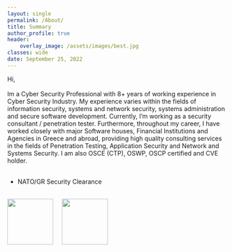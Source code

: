 ```yaml
---
layout: single
permalink: /About/
title: Summary
author_profile: true
header:
    overlay_image: /assets/images/best.jpg
classes: wide
date: September 25, 2022
---
```



<p align="justify">

Hi,
<br><br>
Im a Cyber Security Professional with 8+ years of working experience in Cyber Security Industry. My experience varies within the fields of information security, systems and network security, systems administration and secure software development. Currently, I’m working as a security consultant / penetration tester. Furthermore, throughout my career, I have worked closely with major Software houses, Financial Institutions and Agencies in Greece and abroad, providing high quality consulting services in the fields of Penetration Testing, Application Security and Network and Systems Security. I am also OSCE (CTP), OSWP, OSCP certified and CVE holder.
<br><br>
- NATO/GR Security Clearance
</p>

<br>
<div style="max-width:100%;max-height:100%;display:inline-block;" id="badge2">
<a target="_blank" href="https://www.youracclaim.com/badges/0da1065a-11e7-4a42-9e48-62e69a9e3bcf/public_url"><img width="105" height="105" alt="" src="https://images.youracclaim.com/size/220x220/images/b854a6ac-1d40-47a8-a9c5-a2bd9197ceb9/oswp-acclaim.png">
</a>
</div>
&nbsp;&nbsp;&nbsp;
<div style="display:inline-block;margin:0 auto;">
<div style="max-width:100%;max-height:100%;display:inline-block;" id="badge1">
<a target="_blank" href="https://www.credly.com/earner/earned/badge/c7b90f17-43c4-4edd-a17d-fc91b7ff9619"><img width="105" height="105" alt="" src="https://images.credly.com/size/680x680/images/ec81134d-e80b-4eb5-ae07-0eb8e1a60fcd/image.png">
</a>
</div>
